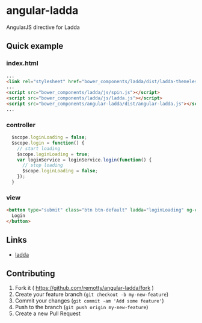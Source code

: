 # angular-ladda

AngularJS directive for Ladda

## Quick example

### index.html

```html
...
<link rel="stylesheet" href="bower_components/ladda/dist/ladda-themeless.min.css">
...
<script src="bower_components/ladda/js/spin.js"></script>
<script src="bower_components/ladda/js/ladda.js"></script>
<script src="bower_components/angular-ladda/dist/angular-ladda.js"></script>
...
```

### controller

```javascript
  $scope.loginLoading = false;
  $scope.login = function() {
    // start loading
    $scope.loginLoading = true;
    var loginService = loginService.login(function() {
      // stop loading
      $scope.loginLoading = false;
    });
  }
```

### view

```html
<button type="submit" class="btn btn-default" ladda="loginLoading" ng-click="login">
  Login
</button>
```

## Links

* [ladda](http://lab.hakim.se/ladda/)

## Contributing

1. Fork it ( https://github.com/remotty/angular-ladda/fork )
2. Create your feature branch (`git checkout -b my-new-feature`)
3. Commit your changes (`git commit -am 'Add some feature'`)
4. Push to the branch (`git push origin my-new-feature`)
5. Create a new Pull Request
